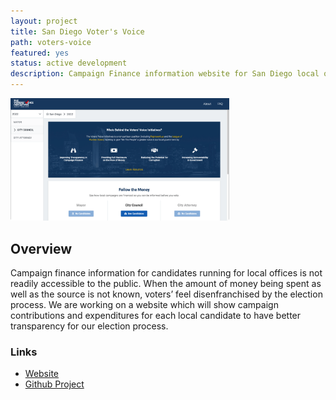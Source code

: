 ```yaml
---
layout: project
title: San Diego Voter's Voice
path: voters-voice
featured: yes
status: active development
description: Campaign Finance information website for San Diego local offices
---
```


<div class="text-center">
    <img src="/media/images/voters-voice-screenshot.png" width="350px" />
</div>

## Overview

Campaign finance information for candidates running for local offices is not readily accessible to the public. When the amount of money being spent as well as the source is not known, voters’ feel disenfranchised by the election process. We are working on a website which will show campaign contributions and expenditures for each local candidate to have better transparency for our election process.

### Links

* [Website](https://san-diego-voters-voice.web.app/splash)
* [Github Project](https://github.com/opensandiego/sdvv-frontend/blob/master/README.md)
